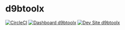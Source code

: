 # d9btoolx

[![CircleCI](https://circleci.com/gh/albertcausing/d9btoolx.svg?style=shield)](https://circleci.com/gh/albertcausing/d9btoolx)
[![Dashboard d9btoolx](https://img.shields.io/badge/dashboard-d9btoolx-yellow.svg)](https://dashboard.pantheon.io/sites/85c90ed4-7538-45c9-892b-747ec7f142b3#dev/code)
[![Dev Site d9btoolx](https://img.shields.io/badge/site-d9btoolx-blue.svg)](http://dev-d9btoolx.pantheonsite.io/)